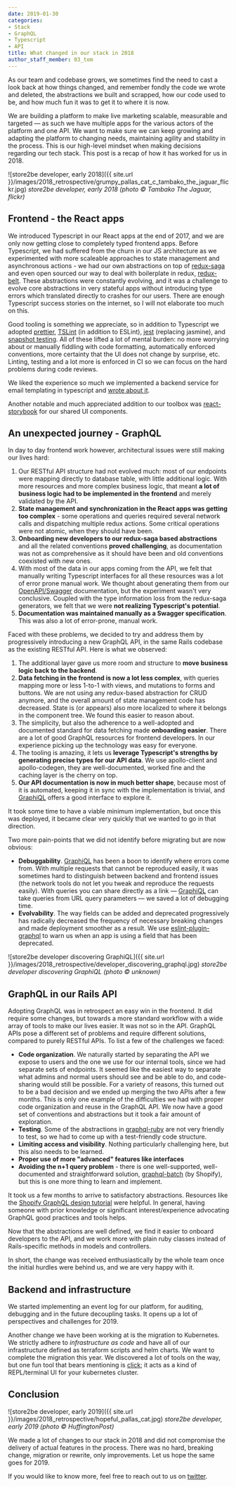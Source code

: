 ```yaml
---
date: 2019-01-30
categories:
- Stack
- GraphQL
- Typescript
- API
title: What changed in our stack in 2018
author_staff_member: 03_tom
---
```


As our team and codebase grows, we sometimes find the need to cast a look back
at how things changed, and remember fondly the code we wrote and deleted, the
abstractions we built and scrapped, how our code used to be, and how much fun
it was to get it to where it is now.

We are building a platform to make live marketing scalable, measurable and
targeted — as such we have multiple apps for the various actors of the platform
and one API.  We want to make sure we can keep growing and adapting the
platform to changing needs, maintaining agility and stability in the process.
This is our high-level mindset when making decisions regarding our tech stack.
This post is a recap of how it has worked for us in 2018.

![store2be developer, early 2018]({{ site.url }}/images/2018_retrospective/grumpy_pallas_cat_c_tambako_the_jaguar_flickr.jpg)
_store2be developer, early 2018 (photo © Tambako The Jaguar, flickr)_

## Frontend - the React apps

We introduced Typescript in our React apps at the end of 2017, and we are only
now getting close to completely typed frontend apps. Before Typescript, we had
suffered from the churn in our JS architecture as we experimented with more
scaleable approaches to state management and asynchronous actions - we had our
own abstractions on top of
[redux-saga](https://github.com/redux-saga/redux-saga) and even open sourced
our way to deal with boilerplate in redux,
[redux-belt](https://github.com/store2be/redux-belt/). These abstractions were
constantly evolving, and it was a challenge to evolve core abstractions in very
stateful apps without introducing type errors which translated directly to
crashes for our users. There are enough Typescript success stories on the
internet, so I will not elaborate too much on this.

Good tooling is something we appreciate, so in addition to Typescript we
adopted [prettier](https://prettier.io/),
[TSLint](https://github.com/palantir/tslint/) (in addition to ESLint),
[jest](https://jestjs.io/) (replacing jasmine), and [snapshot
testing](https://jestjs.io/docs/en/snapshot-testing.html). All of these lifted
a lot of mental burden: no more worrying about or manually fiddling with code
formatting, automatically enforced conventions, more certainty that the UI does
not change by surprise, etc. Linting, testing and a lot more is enforced in CI so
we can focus on the hard problems during code reviews.

We liked the experience so much we implemented a backend service for email templating
in typescript and [wrote about
it](https://tech.store2be.com/email/sendwithus/mjml/typescript/react/2018/06/14/email-templates-at-store2be-and-gdpr/).

Another notable and much appreciated addition to our toolbox was
[react-storybook](https://github.com/storybooks/storybook) for our shared UI
components.

## An unexpected journey - GraphQL

In day to day frontend work however, architectural issues were still making our lives hard:

1. Our RESTful API structure had not evolved much: most of our endpoints were
   mapping directly to database table, with little additional logic.  With more
   resources and more complex business logic, that meant **a lot of business
   logic had to be implemented in the frontend** and merely validated by the
   API.
2. **State management and synchronization in the React apps was getting too
   complex** - some operations and queries required several network calls and
   dispatching multiple redux actions. Some critical operations were not
   atomic, when they should have been.
3. **Onboarding new developers to our redux-saga based abstractions** and all
   the related conventions **proved challenging**, as documentation was not as
   comprehensive as it should have been and old conventions coexisted with new
   ones.
4. With most of the data in our apps coming from the API, we felt that manually
   writing Typescript interfaces for all these resources was a lot of error
   prone manual work. We thought about generating them from our
   [OpenAPI/Swagger](https://swagger.io/specification/) documentation, but the
   experiment wasn't very conclusive. Coupled with the type information loss
   from the redux-saga generators, we felt that we were **not realizing
   Typescript's potential**.
5. **Documentation was maintained manually as a Swagger specification**. This
   was also a lot of error-prone, manual work.

Faced with these problems, we decided to try and address them by progressively
introducing a new GraphQL API, in the same Rails codebase as the existing
RESTful API. Here is what we observed:

1. The additional layer gave us more room and structure to **move business
   logic back to the backend**.
2. **Data fetching in the frontend is now a lot less complex**, with queries
   mapping more or less 1-to-1 with views, and mutations to forms and buttons.
   We are not using any redux-based abstraction for CRUD anymore, and the
   overall amount of state management code has decreased. State is (or
   appears) also more localized to where it belongs in the component tree. We
   found this easier to reason about.
3. The simplicity, but also the adherence to a well-adopted and documented
   standard for data fetching made **onboarding easier**. There are a lot of
   good GraphQL resources for frontend developers. In our experience picking up
   the technology was easy for everyone.
4. The tooling is amazing, it lets us **leverage Typescript's strengths by
   generating precise types for our API data**. We use apollo-client and
   apollo-codegen, they are well-documented, worked fine and the caching layer
   is the cherry on top.
5. **Our API documentation is now in much better shape**, because most of it is
   automated, keeping it in sync with the implementation is trivial, and
   [GraphiQL][graphiql] offers a good interface to explore it.

It took some time to have a viable minimum implementation, but once this was
deployed, it became clear very quickly that we wanted to go in that direction.

Two more pain-points that we did not identify before migrating but are now obvious:

- **Debuggability**. [GraphiQL][graphiql] has been a boon to identify where
  errors come from.  With multiple requests that cannot be reproduced easily,
  it was sometimes hard to distinguish between backend and frontend issues (the
  network tools do not let you tweak and reproduce the requests easily). With
  queries you can share directly as a link — [GraphiQL][graphiql] can take
  queries from URL query parameters — we saved a lot of debugging time.
- **Evolvability**. The way fields can be added and deprecated progressively
  has radically decreased the frequency of necessary breaking changes and made
  deployment smoother as a result. We use
  [eslint-plugin-graphql](https://github.com/apollographql/eslint-plugin-graphql)
  to warn us when an app is using a field that has been deprecated.

![store2be developer discovering GraphiQL]({{ site.url }}/images/2018_retrospective/developer_discovering_graphql.jpg)
_store2be developer discovering GraphiQL (photo © unknown)_

## GraphQL in our Rails API

Adopting GraphQL was in retrospect an easy win in the frontend. It did require
some changes, but towards a more standard workflow with a wide array of tools
to make our lives easier. It was not so in the API. GraphQL APIs pose a
different set of problems and require different solutions, compared to purely
RESTful APIs. To list a few of the challenges we faced:

- **Code organization**. We naturally started by separating the API we expose
  to users and the one we use for our internal tools, since we had separate
  sets of endpoints. It seemed like the easiest way to separate what admins and
  normal users should see and be able to do, and code-sharing would still be
  possible. For a variety of reasons, this turned out to be a bad decision and
  we ended up merging the two APIs after a few months. This is only one example
  of the difficulties we had with proper code organization and reuse in the
  GraphQL API. We now have a good set of conventions and abstractions but it
  took a fair amount of exploration.
- **Testing**. Some of the abstractions in
  [graphql-ruby](http://graphql-ruby.org/) are not very friendly to test, so we
  had to come up with a test-friendly code structure.
- **Limiting access and visibility**. Nothing particularly challenging here,
  but this also needs to be learned.
- **Proper use of more "advanced" features like interfaces**
- **Avoiding the n+1 query problem** - there is one well-supported,
  well-documented and straightforward solution,
  [graphql-batch](https://github.com/Shopify/graphql-batch) (by Shopify), but
  this is one more thing to learn and implement.

It took us a few months to arrive to satisfactory abstractions. Resources like
the [Shopify GraphQL design
tutorial](https://github.com/Shopify/graphql-design-tutorial) were helpful. In
general, having someone with prior knowledge or significant interest/experience
advocating GraphQL good practices and tools helps.

Now that the abstractions are well defined, we find it easier to onboard
developers to the API, and we work more with plain ruby classes instead of
Rails-specific methods in models and controllers.

In short, the change was received enthusiastically by the whole team once the
initial hurdles were behind us, and we are very happy with it.

## Backend and infrastructure

We started implementing an event log for our platform, for auditing, debugging
and in the future decoupling tasks. It opens up a lot of perspectives and
challenges for 2019.

Another change we have been working at is the migration to Kubernetes. We
strictly adhere to _infrastructure as code_ and have all of our infrastructure
defined as terraform scripts and helm charts. We want to complete the migration
this year. We discovered a lot of tools on the way, but one fun tool that bears
mentioning is [click](https://github.com/databricks/click); it acts as a kind
of REPL/terminal UI for your kubernetes cluster.

## Conclusion

![store2be developer, early 2019]({{ site.url
}}/images/2018_retrospective/hopeful_pallas_cat.jpg) _store2be developer, early
2019 (photo © HuffingtonPost)_

We made a lot of changes to our stack in 2018 and did not compromise the
delivery of actual features in the process. There was no hard, breaking change,
migration or rewrite, only improvements. Let us hope the same goes for 2019.

If you would like to know more, feel free to reach out to us on
[twitter](https://twitter.com/store2be_tech).

[graphiql]: https://github.com/graphql/graphiql

